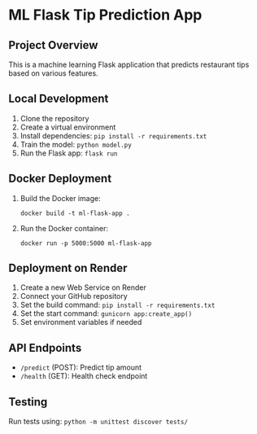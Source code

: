 # ML Flask Tip Prediction App

## Project Overview
This is a machine learning Flask application that predicts restaurant tips based on various features.

## Local Development
1. Clone the repository
2. Create a virtual environment
3. Install dependencies: `pip install -r requirements.txt`
4. Train the model: `python model.py`
5. Run the Flask app: `flask run`

## Docker Deployment
1. Build the Docker image: 
   ```
   docker build -t ml-flask-app .
   ```
2. Run the Docker container:
   ```
   docker run -p 5000:5000 ml-flask-app
   ```

## Deployment on Render
1. Create a new Web Service on Render
2. Connect your GitHub repository
3. Set the build command: `pip install -r requirements.txt`
4. Set the start command: `gunicorn app:create_app()`
5. Set environment variables if needed

## API Endpoints
- `/predict` (POST): Predict tip amount
- `/health` (GET): Health check endpoint

## Testing
Run tests using: `python -m unittest discover tests/`